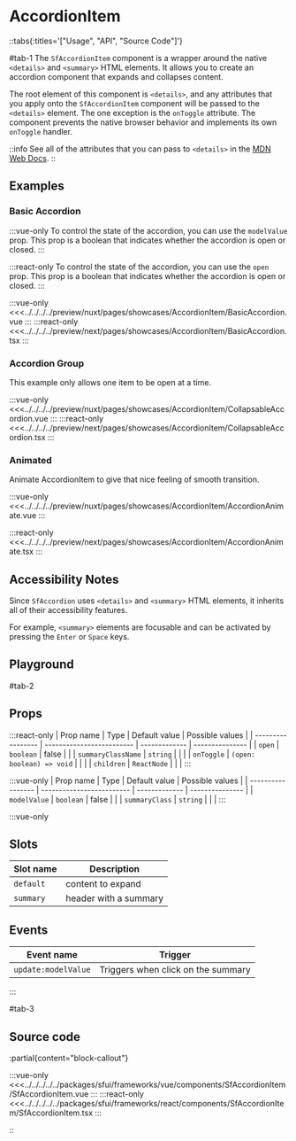 # AccordionItem

::tabs{:titles='["Usage", "API", "Source Code"]'}

#tab-1
The `SfAccordionItem` component is a wrapper around the native `<details>` and `<summary>` HTML elements. It allows you to create an accordion component that expands and collapses content.

The root element of this component is `<details>`, and any attributes that you apply onto the `SfAccordionItem` component will be passed to the `<details>` element. The one exception is the `onToggle` attribute. The component prevents the native browser behavior and implements its own `onToggle` handler.

::info
See all of the attributes that you can pass to `<details>` in the [MDN Web Docs](https://developer.mozilla.org/en-US/docs/Web/HTML/Element/details).
::

## Examples

### Basic Accordion

:::vue-only
To control the state of the accordion, you can use the `modelValue` prop. This prop is a boolean that indicates whether the accordion is open or closed.
:::

:::react-only
To control the state of the accordion, you can use the `open` prop. This prop is a boolean that indicates whether the accordion is open or closed.
:::


<Showcase showcase-name="AccordionItem/BasicAccordion" style="min-height:400px">

:::vue-only
<<<../../../../preview/nuxt/pages/showcases/AccordionItem/BasicAccordion.vue
:::
:::react-only
<<<../../../../preview/next/pages/showcases/AccordionItem/BasicAccordion.tsx
:::

</Showcase>

### Accordion Group

This example only allows one item to be open at a time.

<Showcase showcase-name="AccordionItem/CollapsableAccordion" style="min-height:400px">

:::vue-only
<<<../../../../preview/nuxt/pages/showcases/AccordionItem/CollapsableAccordion.vue
:::
:::react-only
<<<../../../../preview/next/pages/showcases/AccordionItem/CollapsableAccordion.tsx
:::

</Showcase>

### Animated

Animate AccordionItem to give that nice feeling of smooth transition.

<Showcase showcase-name="AccordionItem/AccordionAnimate" style="min-height:400px">

:::vue-only
<<<../../../../preview/nuxt/pages/showcases/AccordionItem/AccordionAnimate.vue
:::

:::react-only
<<<../../../../preview/next/pages/showcases/AccordionItem/AccordionAnimate.tsx
:::

</Showcase>

## Accessibility Notes

Since `SfAccordion` uses `<details>` and `<summary>` HTML elements, it inherits all of their accessibility features.

For example, `<summary>` elements are focusable and can be activated by pressing the `Enter` or `Space` keys.

## Playground

<Generate />

#tab-2

## Props

:::react-only
| Prop name         | Type                      | Default value | Possible values |
| ----------------- | ------------------------- | ------------- | --------------- |
| `open`              | `boolean`                 | false         |                 |
| `summaryClassName`  | `string`                  |               |                 |
| `onToggle`          | `(open: boolean) => void` |               |                 |
| `children`          | `ReactNode`               |               |                 |
:::


:::vue-only
| Prop name         | Type                      | Default value | Possible values |
| ----------------- | ------------------------- | ------------- | --------------- |
| `modelValue`        | `boolean`                 | false         |                 |
| `summaryClass`      | `string`                  |               |                 |
:::

:::vue-only
## Slots

| Slot name | Description           |
| --------- | --------------------- |
| `default`   | content to expand     |
| `summary`   | header with a summary |

## Events

| Event name            | Trigger                            |
| --------------------- | ---------------------------------- |
| `update:modelValue`     | Triggers when click on the summary |
:::

#tab-3
## Source code

:partial{content="block-callout"}

:::vue-only
<<<../../../../../packages/sfui/frameworks/vue/components/SfAccordionItem/SfAccordionItem.vue
:::
:::react-only
<<<../../../../../packages/sfui/frameworks/react/components/SfAccordionItem/SfAccordionItem.tsx
:::

::
